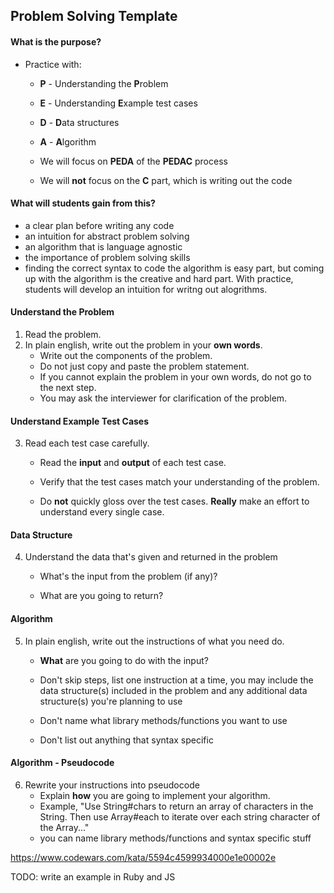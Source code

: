 ## Problem Solving Template



#### What is the purpose? 

- Practice with: 
  - **P** - Understanding the **P**roblem
  
  - **E** - Understanding **E**xample test cases 
  
  - **D** - **D**ata structures
  
  - **A** - **A**lgorithm
  
  - We will focus on **PEDA** of the **PEDAC** process
  
  - We will **not** focus on the **C** part, which is writing out the code 
  
    

#### What will students gain from this? 

- a clear plan before writing any code
-  an intuition for abstract problem solving
- an algorithm that is language agnostic
- the importance of problem solving skills
- finding the correct syntax to code the algorithm is easy part, but coming up with the algorithm is the creative and hard part. With practice, students will develop an intuition for writng out alogrithms. 



#### Understand the **P**roblem

1. Read the problem.
2. In plain english, write out the problem in your **own words**. 
   - Write out the components of the problem.
   - Do not just copy and paste the problem statement.
   - If you cannot explain the problem in your own words, do not go to the next step.
   - You may ask the interviewer for clarification of the problem.  



#### Understand **E**xample Test Cases

3. Read each test case carefully. 

   - Read the **input** and **output** of each test case.

   - Verify that the test cases match your understanding of the problem.

   - Do **not** quickly gloss over the test cases. **Really** make an effort to understand every single case.

     

#### Data Structure

4. Understand the data that's given and returned in the problem

   - What's the input from the problem (if any)? 

   - What are you going to return?

     


#### Algorithm

5. In plain english, write out the instructions of what you need do.

   - **What** are you going to do with the input?

   - Don't skip steps, list one instruction at a time, you may include the data structure(s) included in the problem and any additional data structure(s) you're planning to use

   - Don't name what library methods/functions you want to use

   - Don't list out anything that syntax specific 

     

#### Algorithm - Pseudocode     

6. Rewrite your instructions into pseudocode
   - Explain **how** you are going to implement your algorithm.
   - Example, "Use String#chars to return an array of characters in the String. Then use Array#each to iterate over each string character of the Array..."
   - you can name library methods/functions and syntax specific stuff



https://www.codewars.com/kata/5594c4599934000e1e00002e

TODO: write an example in Ruby and JS